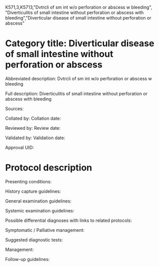 K571,3,K5713,"Dvtrcli of sm int w/o perforation or abscess w bleeding", "Diverticulitis of small intestine without perforation or abscess with bleeding","Diverticular disease of small intestine without perforation or abscess"
# Category title: Diverticular disease of small intestine without perforation or abscess

Abbreviated description: Dvtrcli of sm int w/o perforation or abscess w bleeding

Full description: Diverticulitis of small intestine without perforation or abscess with bleeding

Sources:

Collated by:
Collation date:

Reviewed by:
Review date:

Validated by:
Validation date:

Approval UID:

# Protocol description

Presenting conditions:

History capture guidelines:

General examination guidelines:

Systemic examination guidelines:

Possible differential diagnoses with links to related protocols:

Symptomatic / Palliative management:

Suggested diagnostic tests:

Management:

Follow-up guidelines:

